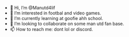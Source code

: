 - 👋 Hi, I’m @Manutd4lif
- 👀 I’m interested in footbal and video games.
- 🌱 I’m currently learning at goofie ahh school.
- 💞️ I’m looking to collaborate on some man utd fan base.
- 📫 How to reach me: dont lol or discord.

<!---
Manutd4lif/Manutd4lif is a ✨ special ✨ repository because its `README.md` (this file) appears on your GitHub profile.
You can click the Preview link to take a look at your changes.
--->
